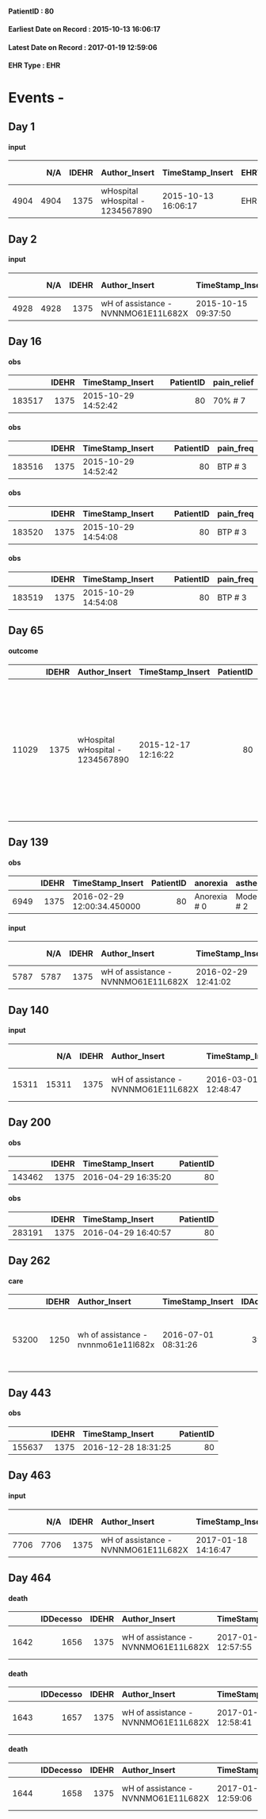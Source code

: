 
#### PatientID : 80
#### Earliest Date on Record : 2015-10-13 16:06:17
#### Latest Date on Record : 2017-01-19 12:59:06
#### EHR Type : EHR

# Events - 

## Day 1

#### input
|      |    N/A |   IDEHR | Author_Insert                    | TimeStamp_Insert    | EHRType   |   PatientID |   IDDigitalSignDocument | persone_vicine   |   Unnamed: 0_y |   IDANAMNESI_MED |   Non_Rilevabile_y | Note_Non_Rilevabile_y   |
|-----:|-------:|--------:|:---------------------------------|:--------------------|:----------|------------:|------------------------:|:-----------------|---------------:|-----------------:|-------------------:|:------------------------|
| 4904 |   4904 |    1375 | wHospital wHospital - 1234567890 | 2015-10-13 16:06:17 | EHR       |          80 |                  158483 | N/A              |           1908 |             2846 |                  0 | NR                      |


## Day 2

#### input
|      |    N/A |   IDEHR | Author_Insert                       | TimeStamp_Insert    | EHRType   |   PatientID |   IDDigitalSignDocument | persone_vicine   |   Unnamed: 0_y |   IDANAMNESI_MED |   Non_Rilevabile_y | Note_Non_Rilevabile_y   |
|-----:|-------:|--------:|:------------------------------------|:--------------------|:----------|------------:|------------------------:|:-----------------|---------------:|-----------------:|-------------------:|:------------------------|
| 4928 |   4928 |    1375 | wH of assistance - NVNNMO61E11L682X | 2015-10-15 09:37:50 | EHR       |          80 |                  160080 | N/A              |           1955 |             2870 |                  0 | NR                      |


## Day 16

#### obs
|        |   IDEHR | TimeStamp_Insert    |   PatientID | pain_relief   |
|-------:|--------:|:--------------------|------------:|:--------------|
| 183517 |    1375 | 2015-10-29 14:52:42 |          80 | 70% # 7       |

#### obs
|        |   IDEHR | TimeStamp_Insert    |   PatientID | pain_freq   |
|-------:|--------:|:--------------------|------------:|:------------|
| 183516 |    1375 | 2015-10-29 14:52:42 |          80 | BTP # 3     |

#### obs
|        |   IDEHR | TimeStamp_Insert    |   PatientID | pain_freq   |
|-------:|--------:|:--------------------|------------:|:------------|
| 183520 |    1375 | 2015-10-29 14:54:08 |          80 | BTP # 3     |

#### obs
|        |   IDEHR | TimeStamp_Insert    |   PatientID | pain_freq   |
|-------:|--------:|:--------------------|------------:|:------------|
| 183519 |    1375 | 2015-10-29 14:54:08 |          80 | BTP # 3     |


## Day 65

#### outcome
|       |   IDEHR | Author_Insert                    | TimeStamp_Insert    |   PatientID |   IDDigitalSignDocument |   IDPAI_VIDAS | opt_problem                    |   opt_problem_num | opt_obiettivo                                                                                                         |   opt_obiettivo_num | opt_stato_problema   |   opt_stato_problema_num | opt_interventi                                                                                                                                                                                      |   opt_interventi_num |
|------:|--------:|:---------------------------------|:--------------------|------------:|------------------------:|--------------:|:-------------------------------|------------------:|:----------------------------------------------------------------------------------------------------------------------|--------------------:|:---------------------|-------------------------:|:----------------------------------------------------------------------------------------------------------------------------------------------------------------------------------------------------|---------------------:|
| 11029 |    1375 | wHospital wHospital - 1234567890 | 2015-12-17 12:16:22 |          80 |                  216494 |         13060 | Abnormal neurological # 30 = 0 |                 4 | Reduction and Cancellation of episodes of confusion and / or hallucinations, delirium, psychomotor agitation # 59 = 0 |                   4 | Open Problem # 1     |                        1 | Implementation PAI - Provide simple explanations that do not give rise to misunderstandings # 481 = 0; Education - Educate the caregiver / patient recognition / treatment of the symptom # 486 = 0 |                    4 |


## Day 139

#### obs
|      |   IDEHR | TimeStamp_Insert           |   PatientID | anorexia     | asthenia     | body_temp    |
|-----:|--------:|:---------------------------|------------:|:-------------|:-------------|:-------------|
| 6949 |    1375 | 2016-02-29 12:00:34.450000 |          80 | Anorexia # 0 | Moderate # 2 | Apyrexia # 0 |

#### input
|      |    N/A |   IDEHR | Author_Insert                       | TimeStamp_Insert    | EHRType   |   PatientID |   IDDigitalSignDocument | persone_vicine   |   Unnamed: 0_y |   IDANAMNESI_MED |   Non_Rilevabile_y | Note_Non_Rilevabile_y   |
|-----:|-------:|--------:|:------------------------------------|:--------------------|:----------|------------:|------------------------:|:-----------------|---------------:|-----------------:|-------------------:|:------------------------|
| 5787 |   5787 |    1375 | wH of assistance - NVNNMO61E11L682X | 2016-02-29 12:41:02 | EHR       |          80 |                  288381 | N/A              |           4230 |             3765 |                  0 | NR                      |


## Day 140

#### input
|       |    N/A |   IDEHR | Author_Insert                       | TimeStamp_Insert    | EHRType   |   PatientID |   IDDigitalSignDocument | persone_vicine   |   Unnamed: 0_y.1 |   IDDIAGNOSI_ICD |   Non_Rilevabile_y.1 | Note_Non_Rilevabile_y.1   | I_ICD                                   | I_Anno   | I_Mese   |
|------:|-------:|--------:|:------------------------------------|:--------------------|:----------|------------:|------------------------:|:-----------------|-----------------:|-----------------:|---------------------:|:--------------------------|:----------------------------------------|:---------|:---------|
| 15311 |  15311 |    1375 | wH of assistance - NVNNMO61E11L682X | 2016-03-01 12:48:47 | EHR       |          80 |                  289512 | N/A              |              872 |              872 |                    0 | NR                        | 0010 - Colera da vibrio cholerae#2005=0 | 1969#09  | 04#04    |


## Day 200

#### obs
|        |   IDEHR | TimeStamp_Insert    |   PatientID |
|-------:|--------:|:--------------------|------------:|
| 143462 |    1375 | 2016-04-29 16:35:20 |          80 |

#### obs
|        |   IDEHR | TimeStamp_Insert    |   PatientID |
|-------:|--------:|:--------------------|------------:|
| 283191 |    1375 | 2016-04-29 16:40:57 |          80 |


## Day 262

#### care
|       |   IDEHR | Author_Insert                       | TimeStamp_Insert    |   IDAccess | EHRType   |   PatientID |   IDTERAPIE_OUTPAT_VIDAS | ds_dose   | opt_via_di_somm       | ds_ora                             | dt_data_inizio      |   opt_pregressa |   opt_somm_terapia |   opt_estemporanea |   opt_termina |   opt_somm_in_pompa | opt_farmaco                                 |
|------:|--------:|:------------------------------------|:--------------------|-----------:|:----------|------------:|-------------------------:|:----------|:----------------------|:-----------------------------------|:--------------------|----------------:|-------------------:|-------------------:|--------------:|--------------------:|:--------------------------------------------|
| 53200 |    1250 | wh of assistance - nvnnmo61e11l682x | 2016-07-01 08:31:26 |      39636 | amb       |          80 |                    30806 | 1 cp      | intramuscular # 2 = 2 | 02 # 2 = 0; 05 # 5 = 0; 06 # 6 = 0 | 2016-01-01 00:00:00 |               0 |                  0 |                  0 |             0 |                   0 | ranitidine (gipsy 150 mg tablets) # 942 = 0 |


## Day 443

#### obs
|        |   IDEHR | TimeStamp_Insert    |   PatientID |
|-------:|--------:|:--------------------|------------:|
| 155637 |    1375 | 2016-12-28 18:31:25 |          80 |


## Day 463

#### input
|      |    N/A |   IDEHR | Author_Insert                       | TimeStamp_Insert    | EHRType   |   PatientID |   IDDigitalSignDocument | persone_vicine   |   Unnamed: 0_y |   IDANAMNESI_MED |   Non_Rilevabile_y | Note_Non_Rilevabile_y   |
|-----:|-------:|--------:|:------------------------------------|:--------------------|:----------|------------:|------------------------:|:-----------------|---------------:|-----------------:|-------------------:|:------------------------|
| 7706 |   7706 |    1375 | wH of assistance - NVNNMO61E11L682X | 2017-01-18 14:16:47 | EHR       |          80 |                  619301 | N/A              |           9845 |             5775 |                  0 | NR                      |


## Day 464

#### death
|      |   IDDecesso |   IDEHR | Author_Insert                       | TimeStamp_Insert    |   PatientID |   IDDigitalSignDocument | Date                | Luogo_decesso   |
|-----:|------------:|--------:|:------------------------------------|:--------------------|------------:|------------------------:|:--------------------|:----------------|
| 1642 |        1656 |    1375 | wH of assistance - NVNNMO61E11L682X | 2017-01-19 12:57:55 |          80 |                  620330 | 2017-01-19 12:00:00 | Hospital # 3    |

#### death
|      |   IDDecesso |   IDEHR | Author_Insert                       | TimeStamp_Insert    |   PatientID |   IDDigitalSignDocument | Date                |
|-----:|------------:|--------:|:------------------------------------|:--------------------|------------:|------------------------:|:--------------------|
| 1643 |        1657 |    1375 | wH of assistance - NVNNMO61E11L682X | 2017-01-19 12:58:41 |          80 |                  620333 | 2017-01-01 00:00:00 |

#### death
|      |   IDDecesso |   IDEHR | Author_Insert                       | TimeStamp_Insert    |   PatientID |   IDDigitalSignDocument | Date                | Note   |
|-----:|------------:|--------:|:------------------------------------|:--------------------|------------:|------------------------:|:--------------------|:-------|
| 1644 |        1658 |    1375 | wH of assistance - NVNNMO61E11L682X | 2017-01-19 12:59:06 |          80 |                  620340 | 2017-01-19 12:59:06 | test   |


